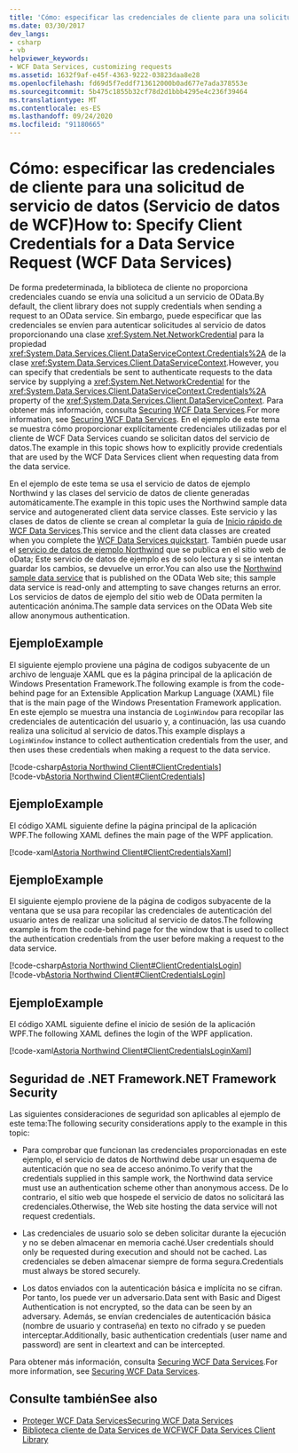 ```yaml
---
title: 'Cómo: especificar las credenciales de cliente para una solicitud de servicio de datos (Servicio de datos de WCF)'
ms.date: 03/30/2017
dev_langs:
- csharp
- vb
helpviewer_keywords:
- WCF Data Services, customizing requests
ms.assetid: 1632f9af-e45f-4363-9222-03823daa8e28
ms.openlocfilehash: fd69d5f7eddf713612000b0ad677e7ada378553e
ms.sourcegitcommit: 5b475c1855b32cf78d2d1bbb4295e4c236f39464
ms.translationtype: MT
ms.contentlocale: es-ES
ms.lasthandoff: 09/24/2020
ms.locfileid: "91180665"
---
```

# <a name="how-to-specify-client-credentials-for-a-data-service-request-wcf-data-services"></a><span data-ttu-id="34bbf-102">Cómo: especificar las credenciales de cliente para una solicitud de servicio de datos (Servicio de datos de WCF)</span><span class="sxs-lookup"><span data-stu-id="34bbf-102">How to: Specify Client Credentials for a Data Service Request (WCF Data Services)</span></span>

<span data-ttu-id="34bbf-103">De forma predeterminada, la biblioteca de cliente no proporciona credenciales cuando se envía una solicitud a un servicio de OData.</span><span class="sxs-lookup"><span data-stu-id="34bbf-103">By default, the client library does not supply credentials when sending a request to an OData service.</span></span> <span data-ttu-id="34bbf-104">Sin embargo, puede especificar que las credenciales se envíen para autenticar solicitudes al servicio de datos proporcionando una clase <xref:System.Net.NetworkCredential> para la propiedad <xref:System.Data.Services.Client.DataServiceContext.Credentials%2A> de la clase <xref:System.Data.Services.Client.DataServiceContext>.</span><span class="sxs-lookup"><span data-stu-id="34bbf-104">However, you can specify that credentials be sent to authenticate requests to the data service by supplying a <xref:System.Net.NetworkCredential> for the <xref:System.Data.Services.Client.DataServiceContext.Credentials%2A> property of the <xref:System.Data.Services.Client.DataServiceContext>.</span></span> <span data-ttu-id="34bbf-105">Para obtener más información, consulta [Securing WCF Data Services](securing-wcf-data-services.md).</span><span class="sxs-lookup"><span data-stu-id="34bbf-105">For more information, see [Securing WCF Data Services](securing-wcf-data-services.md).</span></span> <span data-ttu-id="34bbf-106">En el ejemplo de este tema se muestra cómo proporcionar explícitamente credenciales utilizadas por el cliente de WCF Data Services cuando se solicitan datos del servicio de datos.</span><span class="sxs-lookup"><span data-stu-id="34bbf-106">The example in this topic shows how to explicitly provide credentials that are used by the WCF Data Services client when requesting data from the data service.</span></span>  
  
 <span data-ttu-id="34bbf-107">En el ejemplo de este tema se usa el servicio de datos de ejemplo Northwind y las clases del servicio de datos de cliente generadas automáticamente.</span><span class="sxs-lookup"><span data-stu-id="34bbf-107">The example in this topic uses the Northwind sample data service and autogenerated client data service classes.</span></span> <span data-ttu-id="34bbf-108">Este servicio y las clases de datos de cliente se crean al completar la guía de [Inicio rápido de WCF Data Services](quickstart-wcf-data-services.md).</span><span class="sxs-lookup"><span data-stu-id="34bbf-108">This service and the client data classes are created when you complete the [WCF Data Services quickstart](quickstart-wcf-data-services.md).</span></span> <span data-ttu-id="34bbf-109">También puede usar el [servicio de datos de ejemplo Northwind](https://services.odata.org/Northwind/Northwind.svc/) que se publica en el sitio web de oData; Este servicio de datos de ejemplo es de solo lectura y si se intentan guardar los cambios, se devuelve un error.</span><span class="sxs-lookup"><span data-stu-id="34bbf-109">You can also use the [Northwind sample data service](https://services.odata.org/Northwind/Northwind.svc/) that is published on the OData Web site; this sample data service is read-only and attempting to save changes returns an error.</span></span> <span data-ttu-id="34bbf-110">Los servicios de datos de ejemplo del sitio web de OData permiten la autenticación anónima.</span><span class="sxs-lookup"><span data-stu-id="34bbf-110">The sample data services on the OData Web site allow anonymous authentication.</span></span>  
  
## <a name="example"></a><span data-ttu-id="34bbf-111">Ejemplo</span><span class="sxs-lookup"><span data-stu-id="34bbf-111">Example</span></span>  

 <span data-ttu-id="34bbf-112">El siguiente ejemplo proviene una página de codigos subyacente de un archivo de lenguaje XAML que es la página principal de la aplicación de Windows Presentation Framework.</span><span class="sxs-lookup"><span data-stu-id="34bbf-112">The following example is from the code-behind page for an Extensible Application Markup Language (XAML) file that is the main page of the Windows Presentation Framework application.</span></span> <span data-ttu-id="34bbf-113">En este ejemplo se muestra una instancia de `LoginWindow` para recopilar las credenciales de autenticación del usuario y, a continuación, las usa cuando realiza una solicitud al servicio de datos.</span><span class="sxs-lookup"><span data-stu-id="34bbf-113">This example displays a `LoginWindow` instance to collect authentication credentials from the user, and then uses these credentials when making a request to the data service.</span></span>  
  
 [!code-csharp[Astoria Northwind Client#ClientCredentials](../../../../samples/snippets/csharp/VS_Snippets_Misc/astoria_northwind_client/cs/clientcredentials.xaml.cs#clientcredentials)]  
 [!code-vb[Astoria Northwind Client#ClientCredentials](../../../../samples/snippets/visualbasic/VS_Snippets_Misc/astoria_northwind_client/vb/clientcredentials.xaml.vb#clientcredentials)]
  
## <a name="example"></a><span data-ttu-id="34bbf-114">Ejemplo</span><span class="sxs-lookup"><span data-stu-id="34bbf-114">Example</span></span>  

 <span data-ttu-id="34bbf-115">El código XAML siguiente define la página principal de la aplicación WPF.</span><span class="sxs-lookup"><span data-stu-id="34bbf-115">The following XAML defines the main page of the WPF application.</span></span>  
  
 [!code-xaml[Astoria Northwind Client#ClientCredentialsXaml](../../../../samples/snippets/csharp/VS_Snippets_Misc/astoria_northwind_client/cs/clientcredentials.xaml#clientcredentialsxaml)]  
  
## <a name="example"></a><span data-ttu-id="34bbf-116">Ejemplo</span><span class="sxs-lookup"><span data-stu-id="34bbf-116">Example</span></span>  

 <span data-ttu-id="34bbf-117">El siguiente ejemplo proviene de la página de codigos subyacente de la ventana que se usa para recopilar las credenciales de autenticación del usuario antes de realizar una solicitud al servicio de datos.</span><span class="sxs-lookup"><span data-stu-id="34bbf-117">The following example is from the code-behind page for the window that is used to collect the authentication credentials from the user before making a request to the data service.</span></span>  
  
 [!code-csharp[Astoria Northwind Client#ClientCredentialsLogin](../../../../samples/snippets/csharp/VS_Snippets_Misc/astoria_northwind_client/cs/clientcredentialslogin.xaml.cs#clientcredentialslogin)]  
 [!code-vb[Astoria Northwind Client#ClientCredentialsLogin](../../../../samples/snippets/visualbasic/VS_Snippets_Misc/astoria_northwind_client/vb/clientcredentialslogin.xaml.vb#clientcredentialslogin)]
  
## <a name="example"></a><span data-ttu-id="34bbf-118">Ejemplo</span><span class="sxs-lookup"><span data-stu-id="34bbf-118">Example</span></span>  

 <span data-ttu-id="34bbf-119">El código XAML siguiente define el inicio de sesión de la aplicación WPF.</span><span class="sxs-lookup"><span data-stu-id="34bbf-119">The following XAML defines the login of the WPF application.</span></span>  
  
 [!code-xaml[Astoria Northwind Client#ClientCredentialsLoginXaml](../../../../samples/snippets/csharp/VS_Snippets_Misc/astoria_northwind_client/cs/clientcredentialslogin.xaml#clientcredentialsloginxaml)]  
  
## <a name="net-framework-security"></a><span data-ttu-id="34bbf-120">Seguridad de .NET Framework</span><span class="sxs-lookup"><span data-stu-id="34bbf-120">.NET Framework Security</span></span>  

 <span data-ttu-id="34bbf-121">Las siguientes consideraciones de seguridad son aplicables al ejemplo de este tema:</span><span class="sxs-lookup"><span data-stu-id="34bbf-121">The following security considerations apply to the example in this topic:</span></span>  
  
- <span data-ttu-id="34bbf-122">Para comprobar que funcionan las credenciales proporcionadas en este ejemplo, el servicio de datos de Northwind debe usar un esquema de autenticación que no sea de acceso anónimo.</span><span class="sxs-lookup"><span data-stu-id="34bbf-122">To verify that the credentials supplied in this sample work, the Northwind data service must use an authentication scheme other than anonymous access.</span></span> <span data-ttu-id="34bbf-123">De lo contrario, el sitio web que hospede el servicio de datos no solicitará las credenciales.</span><span class="sxs-lookup"><span data-stu-id="34bbf-123">Otherwise, the Web site hosting the data service will not request credentials.</span></span>  
  
- <span data-ttu-id="34bbf-124">Las credenciales de usuario solo se deben solicitar durante la ejecución y no se deben almacenar en memoria caché.</span><span class="sxs-lookup"><span data-stu-id="34bbf-124">User credentials should only be requested during execution and should not be cached.</span></span> <span data-ttu-id="34bbf-125">Las credenciales se deben almacenar siempre de forma segura.</span><span class="sxs-lookup"><span data-stu-id="34bbf-125">Credentials must always be stored securely.</span></span>  
  
- <span data-ttu-id="34bbf-126">Los datos enviados con la autenticación básica e implícita no se cifran. Por tanto, los puede ver un adversario.</span><span class="sxs-lookup"><span data-stu-id="34bbf-126">Data sent with Basic and Digest Authentication is not encrypted, so the data can be seen by an adversary.</span></span> <span data-ttu-id="34bbf-127">Además, se envían credenciales de autenticación básica (nombre de usuario y contraseña) en texto no cifrado y se pueden interceptar.</span><span class="sxs-lookup"><span data-stu-id="34bbf-127">Additionally, basic authentication credentials (user name and password) are sent in cleartext and can be intercepted.</span></span>  
  
 <span data-ttu-id="34bbf-128">Para obtener más información, consulta [Securing WCF Data Services](securing-wcf-data-services.md).</span><span class="sxs-lookup"><span data-stu-id="34bbf-128">For more information, see [Securing WCF Data Services](securing-wcf-data-services.md).</span></span>  
  
## <a name="see-also"></a><span data-ttu-id="34bbf-129">Consulte también</span><span class="sxs-lookup"><span data-stu-id="34bbf-129">See also</span></span>

- [<span data-ttu-id="34bbf-130">Proteger WCF Data Services</span><span class="sxs-lookup"><span data-stu-id="34bbf-130">Securing WCF Data Services</span></span>](securing-wcf-data-services.md)
- [<span data-ttu-id="34bbf-131">Biblioteca cliente de Data Services de WCF</span><span class="sxs-lookup"><span data-stu-id="34bbf-131">WCF Data Services Client Library</span></span>](wcf-data-services-client-library.md)
